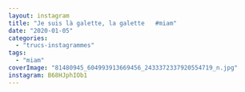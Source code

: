 ```yaml
---
layout: instagram
title: "Je suis là galette, la galette   #miam"
date: "2020-01-05"
categories: 
  - "trucs-instagrammes"
tags: 
  - "miam"
coverImage: "81480945_604993913669456_2433372337920554719_n.jpg"
instagram: B68HJphIOb1
---
```

